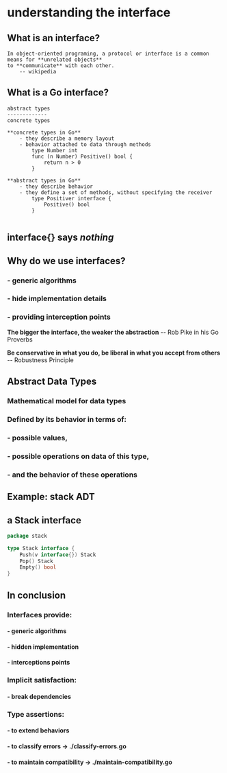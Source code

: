 # understanding the interface
## What is an interface?
```text
In object-oriented programing, a protocol or interface is a common means for **unrelated objects** 
to **communicate** with each other.
    -- wikipedia
```
## What is a Go interface?
```text
abstract types
-------------
concrete types

**concrete types in Go**
    - they describe a memory layout
    - behavior attached to data through methods
        type Number int 
        func (n Number) Positive() bool {
            return n > 0
        }
        
**abstract types in Go**
    - they describe behavior
    - they define a set of methods, without specifying the receiver
        type Positiver interface {
            Positive() bool
        }
    
```

## interface{} says _nothing_

## Why do we use interfaces?
### - generic algorithms
### - hide implementation details
### - providing interception points

**The bigger the interface, the weaker the abstraction**
-- Rob Pike in his Go Proverbs

**Be conservative in what you do, be liberal in what you accept from others**
-- Robustness Principle

## Abstract Data Types
### Mathematical model for data types 
### Defined by its behavior in terms of:
### - possible values,
### - possible operations on data of this type,
### - and the behavior of these operations
## Example: stack ADT
## a Stack interface
```go
package stack

type Stack interface {
    Push(v interface{}) Stack
    Pop() Stack
    Empty() bool
}
```

##  In conclusion
### Interfaces provide:
#### - generic algorithms
#### - hidden implementation
#### - interceptions points
### Implicit satisfaction:
#### - break dependencies
### Type assertions:
#### - to extend behaviors
#### - to classify errors -> ./classify-errors.go
#### - to maintain compatibility -> ./maintain-compatibility.go
